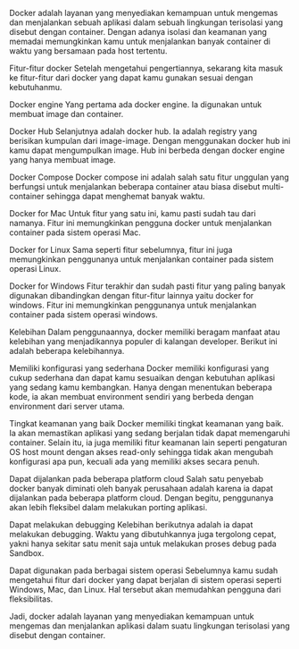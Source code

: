 Docker adalah layanan yang menyediakan kemampuan untuk mengemas dan menjalankan sebuah aplikasi dalam sebuah lingkungan terisolasi yang disebut dengan container. Dengan adanya isolasi dan keamanan yang memadai memungkinkan kamu untuk menjalankan banyak container di waktu yang bersamaan pada host tertentu.

Fitur-fitur docker
Setelah mengetahui pengertiannya, sekarang kita masuk ke fitur-fitur dari docker yang dapat kamu gunakan sesuai dengan kebutuhanmu.

Docker engine
Yang pertama ada docker engine. Ia digunakan untuk membuat image dan container.

Docker Hub
Selanjutnya adalah docker hub. Ia adalah registry yang berisikan kumpulan dari image-image. Dengan menggunakan docker hub ini kamu dapat mengumpulkan image. Hub ini berbeda dengan docker engine yang hanya membuat image.

Docker Compose
Docker compose ini adalah salah satu fitur unggulan yang berfungsi untuk menjalankan beberapa container atau biasa disebut multi-container sehingga dapat menghemat banyak waktu.

Docker for Mac
Untuk fitur yang satu ini, kamu pasti sudah tau dari namanya. Fitur ini memungkinkan pengguna docker untuk menjalankan container pada sistem operasi Mac.

Docker for Linux
Sama seperti fitur sebelumnya, fitur ini juga memungkinkan penggunanya untuk menjalankan container pada sistem operasi Linux.

Docker for Windows
Fitur terakhir dan sudah pasti fitur yang paling banyak digunakan dibandingkan dengan fitur-fitur lainnya yaitu docker for windows. Fitur ini memungkinkan penggunanya untuk menjalankan container pada sistem operasi windows.

Kelebihan
Dalam penggunaannya, docker memiliki beragam manfaat atau kelebihan yang menjadikannya populer di kalangan developer. Berikut ini adalah beberapa kelebihannya.

Memiliki konfigurasi yang sederhana
Docker memiliki konfigurasi yang cukup sederhana dan dapat kamu sesuaikan dengan kebutuhan aplikasi yang sedang kamu kembangkan. Hanya dengan menentukan beberapa kode, ia akan membuat environment sendiri yang berbeda dengan environment dari server utama.

Tingkat keamanan yang baik
Docker memiliki tingkat keamanan yang baik. Ia akan memastikan aplikasi yang sedang berjalan tidak dapat memengaruhi container. Selain itu, ia juga memiliki fitur keamanan lain seperti pengaturan OS host mount dengan akses read-only sehingga tidak akan mengubah konfigurasi apa pun, kecuali ada yang memiliki akses secara penuh.

Dapat dijalankan pada beberapa platform cloud
Salah satu penyebab docker banyak diminati oleh banyak perusahaan adalah karena ia dapat dijalankan pada beberapa platform cloud. Dengan begitu, penggunanya akan lebih fleksibel dalam melakukan porting aplikasi.

Dapat melakukan debugging
Kelebihan berikutnya adalah ia dapat melakukan debugging. Waktu yang dibutuhkannya juga tergolong cepat, yakni hanya sekitar satu menit saja untuk melakukan proses debug pada Sandbox.

Dapat digunakan pada berbagai sistem operasi
Sebelumnya kamu sudah mengetahui fitur dari docker yang dapat berjalan di sistem operasi seperti Windows, Mac, dan Linux. Hal tersebut akan memudahkan pengguna dari fleksibilitas.

Jadi, docker adalah layanan yang menyediakan kemampuan untuk mengemas dan menjalankan aplikasi dalam suatu lingkungan terisolasi yang disebut dengan container.
